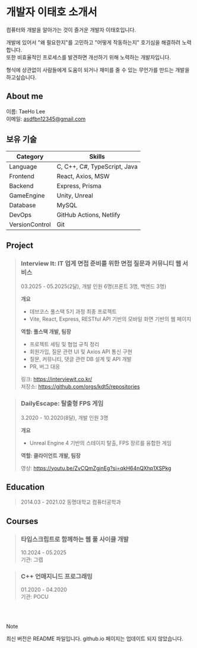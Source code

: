 # 개발자 이태호 소개서

컴퓨터와 개발을 알아가는 것이 즐거운 개발자 이태호입니다.

개발에 있어서 "왜 필요한지"를 고민하고 "어떻게 작동하는지" 호기심을 해결하려 노력합니다.<br/>
또한 비효율적인 프로세스를 발견하면 개선하기 위해 노력하는 개발자입니다.

형식에 상관없이 사람들에게 도움이 되거나 재미를 줄 수 있는 무언가를 만드는 개발을 하고싶습니다.

## About me

이름: TaeHo Lee<br/>
이메일: asdfbn12345@gmail.com

## 보유 기술

| Category | Skills |
| --- | --- |
| Language | C, C++, C#, TypeScript, Java |
| Frontend | React, Axios, MSW |
| Backend | Express, Prisma |
| GameEngine | Unity, Unreal |
| Database | MySQL |
| DevOps | GitHub Actions, Netlify |
| VersionControl | Git |

## Project

> ### Interview It: IT 업게 면접 준비를 위한 면접 질문과 커뮤니티 웹 서비스
> 
> 03.2025 - 05.2025(2달), 개발 인원 6명(프론트 3명, 백엔드 3명)
> 
> **개요**
> - 데브코스 풀스택 5기 과정 최종 프로젝트
> - Vite, React, Express, RESTful API 기반의 모바일 화면 기반의 웹 페이지
> 
> **역할: 풀스택 개발, 팀장**
> - 프로젝트 세팅 및 협업 규칙 정리
> - 회원가입, 질문 관련 UI 및 Axios API 통신 구현
> - 질문, 커뮤니티, 댓글 관련 DB 설계 및 API 개발
> - PR, 버그 대응
> 
> 링크: https://interviewit.co.kr/<br/>
> 저장소: https://github.com/orgs/kdt5/repositories<br/>

> ### DailyEscape: 탈출형 FPS 게임
> 
> 3.2020 - 10.2020(8달), 개발 인원 3명
> 
> **개요**
> - Unreal Engine 4 기반의 스테이지 탈출, FPS 장르를 융합한 게임
> 
> **역할: 클라이언트 개발, 팀장**
> 
> 영상: https://youtu.be/ZvCQmZgjnEg?si=qkH64nQXhp1XSPkg

## Education
> 2014.03 - 2021.02 동명대학교 컴퓨터공학과

## Courses

> ### 타입스크립트로 함께하는 웹 풀 사이클 개발
> 10.2024 - 05.2025<br/>
> 기관: 그렙

> ### C++ 언매지니드 프로그래밍
> 01.2020 - 04.2020<br/>
> 기관: POCU

<br/>
<br/>

> [!NOTE]
> 최신 버전은 README 파일입니다. github.io 페이지는 업데이트 되지 않았습니다.
